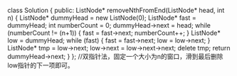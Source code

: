 class Solution {
public:
    ListNode* removeNthFromEnd(ListNode* head, int n) {
        ListNode* dummyHead = new ListNode(0);
        ListNode* fast = dummyHead;
        int numberCount = 0;
        dummyHead->next = head;
        while (numberCount != (n+1)) {
            fast = fast->next;
            numberCount++;
        }
        ListNode* low = dummyHead;
        while (fast) {
            fast = fast->next;
            low = low->next;
        }
        ListNode* tmp = low->next;
        low->next = low->next->next;
        delete tmp;
        return dummyHead->next;
    }
};
//双指针法，固定一个大小为n的窗口，滑到最后删除low指针的下一项即可。